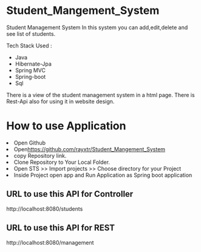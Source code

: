 # Student_Mangement_System

Student Management System 
In this system you can add,edit,delete and see list of students. 

Tech Stack Used : 
<ul>
<li>Java</li>
<li>Hibernate-Jpa</li>
<li>Spring MVC</li>
<li>Spring-boot</li>
<li>Sql</li>
</ul>

There is a view of the student management system in a html page. 
There is Rest-Api also for using it in website design.
<h1>How to use Application</h1>
<li>Open Github</li>
<li>Open<a href="https://github.com/rayxtr/Student_Mangement_System">https://github.com/rayxtr/Student_Mangement_System</a></li>
<li>copy Repository link.</li>
<li>Clone Repository to Your Local Folder.</li>
<li>Open STS >> Import projects >> Choose directory for your Project</li>
<li>Inside Project open app and Run Application as Spring boot application</li>
<h2>URL to use this API for Controller</h2>http://localhost:8080/students
<h2>URL to use this API for REST </h2>http://localhost:8080/management


